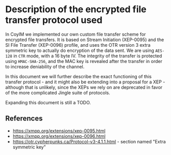# Description of the encrypted file transfer protocol used

In CoyIM we implemented our own custom file transfer scheme for encrypted file transfers. It is based on Stream
Initiation (XEP-0095) and the SI File Transfer (XEP-0096) profile, and uses the OTR version 3 extra symmetric key to
actually do encryption of the data sent. We are using `AES-128` in `CTR` mode, with a 16 byte IV. The integrity of the
transfer is protected using `HMAC-SHA-256`, and the MAC key is revealed after the transfer in order to increase
deniability of the channel.

In this document we will further describe the exact functioning of this transfer protocol - and it might also be
extending into a proposal for a XEP - although that is unlikely, since the XEPs we rely on are deprecated in favor of
the more complicated Jingle suite of protocols. 

Expanding this document is still a TODO.

## References

- https://xmpp.org/extensions/xep-0095.html
- https://xmpp.org/extensions/xep-0096.html
- https://otr.cypherpunks.ca/Protocol-v3-4.1.1.html - section named "Extra symmetric key"
